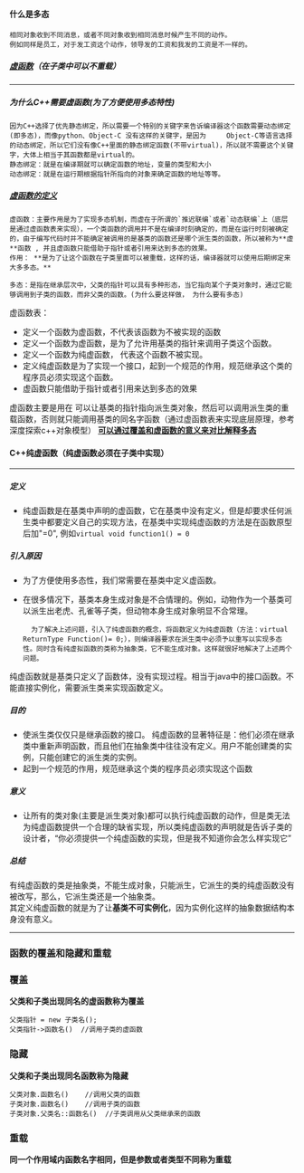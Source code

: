 #### 什么是多态

	相同对象收到不同消息，或者不同对象收到相同消息时候产生不同的动作。
	例如同样是员工，对于发工资这个动作，领导发的工资和我发的工资是不一样的。
	
##### [虚函数](http://www.cnblogs.com/QG-whz/p/4909359.html)（在子类中可以不重载）
----------
##### 为什么C++需要虚函数(为了方便使用多态特性)

	因为C++选择了优先静态绑定，所以需要一个特别的关键字来告诉编译器这个函数需要动态绑定(即多态)，而像python、Object-C 没有这样的关键字，是因为		Object-C等语言选择的动态绑定，所以它们没有像C++里面的静态绑定函数(不带virtual)，所以就不需要这个关键字，大体上相当于其函数都是virtual的。  
	静态绑定：就是在编译期就可以确定函数的地址，变量的类型和大小  
	动态绑定：就是在运行期根据指针所指向的对象来确定函数的地址等等。

##### [虚函数的定义](https://www.cnblogs.com/jin521/p/5602190.html)

	虚函数：主要作用是为了实现多态机制，而虚在于所谓的`推迟联编`或者`动态联编`上（底层是通过虚函数表来实现），一个类函数的调用并不是在编译时刻确定的，而是在运行时刻被确定的，由于编写代码时并不能确定被调用的是基类的函数还是哪个派生类的函数，所以被称为**虚**函数 , 并且虚函数只能借助于指针或者引用来达到多态的效果。  
	作用： **是为了让这个函数在子类里面可以被重载，这样的话，编译器就可以使用后期绑定来大多多态。**

	多态：是指在继承层次中，父类的指针可以具有多种形态，当它指向某个子类对象时，通过它能够调用到子类的函数，而非父类的函数。(为什么要这样做， 为什么要有多态)

虚函数表：

* 定义一个函数为虚函数，不代表该函数为不被实现的函数
* 定义一个函数为虚函数，是为了允许用基类的指针来调用子类这个函数。
* 定义一个函数为纯虚函数， 代表这个函数不被实现。
* 定义纯虚函数是为了实现一个接口，起到一个规范的作用，规范继承这个类的程序员必须实现这个函数。
* 虚函数只能借助于指针或者引用来达到多态的效果

虚函数主要是用在 可以让基类的指针指向派生类对象，然后可以调用派生类的重载函数，否则就只能调用基类的同名字函数（通过虚函数表来实现底层原理，参考深度探索c++对象模型） **[可以通过覆盖和虚函数的意义来对比解释多态](https://stackoverflow.com/questions/2391679/why-do-we-need-virtual-functions-in-c)**

#### C++纯虚函数（纯虚函数必须在子类中实现）
------
##### 定义
   
 * 纯虚函数是在基类中声明的虚函数，它在基类中没有定义，但是却要求任何派生类中都要定义自己的实现方法，在基类中实现纯虚函数的方法是在函数原型后加"=0", 例如`virtual void function1() = 0`

##### 引入原因  

* 为了方便使用多态性，我们常需要在基类中定义虚函数。
* 在很多情况下，基类本身生成对象是不合情理的。例如，动物作为一个基类可以派生出老虎、孔雀等子类，但动物本身生成对象明显不合常理。

		为了解决上述问题，引入了纯虚函数的概念，将函数定义为纯虚函数（方法：virtual ReturnType Function()= 0;），则编译器要求在派生类中必须予以重写以实现多态性。同时含有纯虚拟函数的类称为抽象类，它不能生成对象。这样就很好地解决了上述两个问题。

纯虚函数就是基类只定义了函数体，没有实现过程。相当于java中的接口函数。不能直接实例化，需要派生类来实现函数定义。

##### 目的  

* 使派生类仅仅只是继承函数的接口。 纯虚函数的显著特征是：他们必须在继承类中重新声明函数，而且他们在抽象类中往往没有定义。用户不能创建类的实例，只能创建它的派生类的实例。
* 起到一个规范的作用，规范继承这个类的程序员必须实现这个函数

##### 意义  

* 让所有的类对象(主要是派生类对象)都可以执行纯虚函数的动作，但是类无法为纯虚函数提供一个合理的缺省实现，所以类纯虚函数的声明就是告诉子类的设计者，“你必须提供一个纯虚函数的实现，但是我不知道你会怎么样实现它”  

##### 总结
有纯虚函数的类是抽象类，不能生成对象，只能派生，它派生的类的纯虚函数没有被改写，那么，它派生类还是一个抽象类。  
其定义纯虚函数的就是为了让**基类不可实例化**，因为实例化这样的抽象数据结构本身没有意义。

-------

### 函数的覆盖和隐藏和重载

### 覆盖
**父类和子类出现同名的虚函数称为覆盖**  

	父类指针 = new 子类名();
	父类指针->函数名()  //调用子类的虚函数
 
### 隐藏
**父类和子类出现同名函数称为隐藏**
  
	父类对象.函数名()    //调用父类的函数  
	子类对象.函数名()    //调用子类的函数
	子类对象.父类名::函数名()  //子类调用从父类继承来的函数

### 重载

**同一个作用域内函数名字相同，但是参数或者类型不同称为重载**
